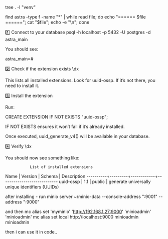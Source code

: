 tree . -I "venv"

find astra -type f -name "*" | while read file; do   echo "====== $file ======";   cat "$file";   echo -e "\n"; done



1️⃣ Connect to your database
psql -h localhost -p 5432 -U postgres -d astra_main


You should see:

astra_main=#

2️⃣ Check if the extension exists
\dx


This lists all installed extensions. Look for uuid-ossp. If it’s not there, you need to install it.

3️⃣ Install the extension

Run:

CREATE EXTENSION IF NOT EXISTS "uuid-ossp";


IF NOT EXISTS ensures it won’t fail if it’s already installed.

Once executed, uuid_generate_v4() will be available in your database.

4️⃣ Verify
\dx


You should now see something like:

               List of installed extensions
  Name    | Version |   Schema   |         Description
----------+---------+------------+----------------------------
uuid-ossp | 1.1     | public     | generate universally unique identifiers (UUIDs)




after installing - run 
minio server ~/minio-data --console-address ":9001" --address ":9000"

and then
 mc alias set 'myminio' 'http://192.168.1.27:9000' 'minioadmin' 'minioadmin'
 mc alias set local http://localhost:9000 minioadmin minioadmin
 
then i can use it in code.. 